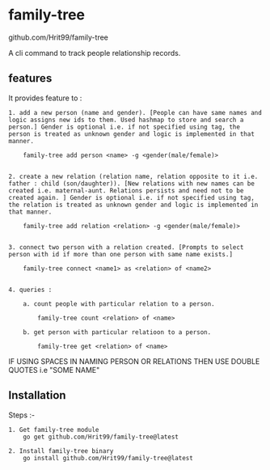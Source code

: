 # family-tree

github.com/Hrit99/family-tree

A cli command to track people relationship records.

## features

It provides feature to : 

    1. add a new person (name and gender). [People can have same names and logic assigns new ids to them. Used hashmap to store and search a person.] Gender is optional i.e. if not specified using tag, the person is treated as unknown gender and logic is implemented in that manner.

        family-tree add person <name> -g <gender(male/female)>


    2. create a new relation (relation name, relation opposite to it i.e. father : child (son/daughter)). [New relations with new names can be created i.e. maternal-aunt. Relations persists and need not to be created again. ] Gender is optional i.e. if not specified using tag, the relation is treated as unknown gender and logic is implemented in that manner.

        family-tree add relation <relation> -g <gender(male/female)>


    3. connect two person with a relation created. [Prompts to select person with id if more than one person with same name exists.]

        family-tree connect <name1> as <relation> of <name2>


    4. queries :

        a. count people with particular relation to a person.

            family-tree count <relation> of <name>
        
        b. get person with particular relatioon to a person.

            family-tree get <relation> of <name>



IF USING SPACES IN NAMING PERSON OR RELATIONS THEN USE DOUBLE QUOTES i.e "SOME NAME"


## Installation

Steps :- 

    1. Get family-tree module
        go get github.com/Hrit99/family-tree@latest

    2. Install family-tree binary
        go install github.com/Hrit99/family-tree@latest